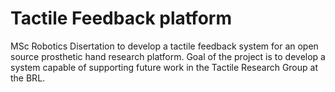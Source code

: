 # Tactile Feedback platform

MSc Robotics Disertation to develop a tactile feedback system for an open source prosthetic hand research platform. Goal of the project is to develop a system capable of supporting future work in the Tactile Research Group at the BRL.
